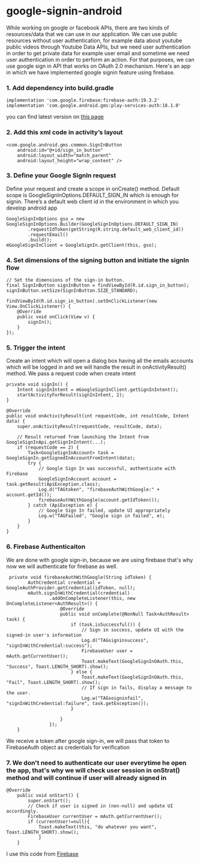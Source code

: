 # google-signin-android
While working on google or facebook APIs, there are two kinds of resources/data that we can use in our application. We can use public resources without user authentication, for example data about youtube public videos through Youtube Data APIs, but we need user authentication in order to get private data for example user email and sometime we need user authentication in order to perform an action. For that purposes, we can use google sign in API that works on OAuth 2.0 
mechanism. Here's an app in which we have implemented google signin feature using firebase.

### 1. Add dependency into build.gradle
```
implementation 'com.google.firebase:firebase-auth:19.3.2'
implementation 'com.google.android.gms:play-services-auth:18.1.0'
```
you can find latest version on [this page](https://firebase.google.com/docs/auth/android/google-signin)


### 2. Add this xml code in activity’s layout
```
<com.google.android.gms.common.SignInButton
    android:id="@+id/sign_in_button"
    android:layout_width="match_parent"
    android:layout_height="wrap_content" />
```


### 3. Define your Google SignIn request 
Define your request and create a scope in onCreate() method. Default scope is GoogleSignInOptions.DEFAULT_SIGN_IN which is enough for signin. There’s a default web client id in the environment in which you develop android app

```
GoogleSignInOptions gso = new GoogleSignInOptions.Builder(GoogleSignInOptions.DEFAULT_SIGN_IN)
        .requestIdToken(getString(R.string.default_web_client_id))
        .requestEmail()
        .build();
mGoogleSignInClient = GoogleSignIn.getClient(this, gso);
```

### 4. Set dimensions of the signing button and initiate the signIn flow

```
// Set the dimensions of the sign-in button.
final SignInButton signInButton = findViewById(R.id.sign_in_button);
signInButton.setSize(SignInButton.SIZE_STANDARD);

findViewById(R.id.sign_in_button).setOnClickListener(new View.OnClickListener() {
    @Override
    public void onClick(View v) {
        signIn();
    }
});

```

### 5. Trigger the intent
Create an intent which will open a dialog box having all the emails accounts which will be logged in and we will handle the result in onActivityResult() method. We pass a request code when create intent

```
private void signIn() {
    Intent signInIntent = mGoogleSignInClient.getSignInIntent();
    startActivityForResult(signInIntent, 2);
}

@Override
public void onActivityResult(int requestCode, int resultCode, Intent data) {
    super.onActivityResult(requestCode, resultCode, data);

    // Result returned from launching the Intent from GoogleSignInApi.getSignInIntent(...);
    if (requestCode == 2) {
        Task<GoogleSignInAccount> task = GoogleSignIn.getSignedInAccountFromIntent(data);
        try {
            // Google Sign In was successful, authenticate with Firebase
            GoogleSignInAccount account = task.getResult(ApiException.class);
            Log.d("TAGtoken", "firebaseAuthWithGoogle:" + account.getId());
            firebaseAuthWithGoogle(account.getIdToken());
        } catch (ApiException e) {
            // Google Sign In failed, update UI appropriately
            Log.w("TAGFailed", "Google sign in failed", e);
        }
    }
}

```
### 6. Firebase Authenticaiton
We are done with google sign-in, because we are using firebase that's why now we will authenticate for firebase as well. 

```
 private void firebaseAuthWithGoogle(String idToken) {
        AuthCredential credential = GoogleAuthProvider.getCredential(idToken, null);
        mAuth.signInWithCredential(credential)
                .addOnCompleteListener(this, new OnCompleteListener<AuthResult>() {
                    @Override
                    public void onComplete(@NonNull Task<AuthResult> task) {
                        if (task.isSuccessful()) {
                            // Sign in success, update UI with the signed-in user's information
                            Log.d("TAGsigninsuccess", "signInWithCredential:success");
                            FirebaseUser user = mAuth.getCurrentUser();
                            Toast.makeText(GoogleSignInOAuth.this, "Success", Toast.LENGTH_SHORT).show();
                        } else {
                            Toast.makeText(GoogleSignInOAuth.this, "Fail", Toast.LENGTH_SHORT).show();
                            // If sign in fails, display a message to the user.
                            Log.w("TAGsoigninfail", "signInWithCredential:failure", task.getException());
                        }

                    }
                });
    }
```

We receive a token after google sign-in, we will pass that token to FirebaseAuth object as credentials for verification


### 7. We don't need to authenticate our user everytime he open the app, that's why we will check user session in onStrat() method and will continue if user will already signed in

```
@Override
    public void onStart() {
        super.onStart();
        // Check if user is signed in (non-null) and update UI accordingly.
        FirebaseUser currentUser = mAuth.getCurrentUser();
        if (currentUser!=null){
            Toast.makeText(this, "do whatever you want", Toast.LENGTH_SHORT).show();
            }
    }
```

I use this code from [Firebase](https://firebase.google.com/docs/auth/android/google-signin)
